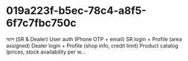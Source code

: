 # 019a223f-b5ec-78c4-a8f5-6f7c7fbc750c
অ্যাপ (SR &amp; Dealer)  User auth (Phone OTP + email)  SR login + Profile (area assigned)  Dealer login + Profile (shop info, credit limit)  Product catalog (prices, stock availability per w...
